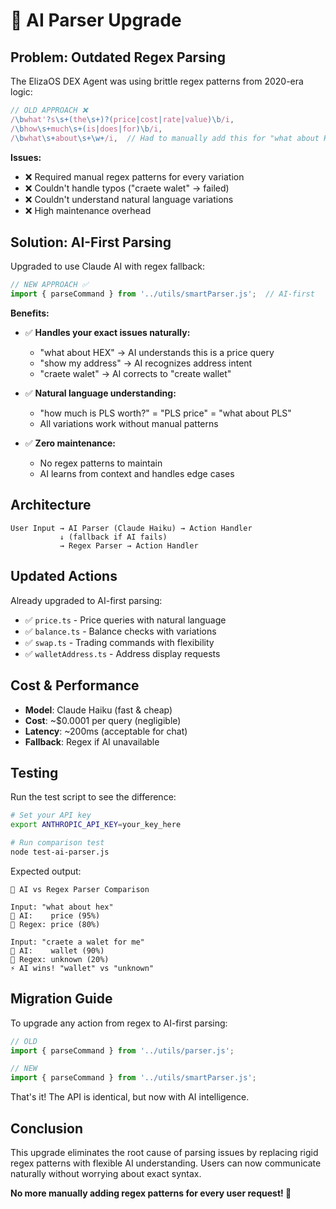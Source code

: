 # 🤖 AI Parser Upgrade

## **Problem: Outdated Regex Parsing**

The ElizaOS DEX Agent was using brittle regex patterns from 2020-era logic:

```typescript
// OLD APPROACH ❌
/\bwhat'?s\s+(the\s+)?(price|cost|rate|value)\b/i,
/\bhow\s+much\s+(is|does|for)\b/i,
/\bwhat\s+about\s+\w+/i,  // Had to manually add this for "what about HEX"
```

**Issues:**
- ❌ Required manual regex patterns for every variation
- ❌ Couldn't handle typos ("craete walet" → failed)
- ❌ Couldn't understand natural language variations
- ❌ High maintenance overhead

## **Solution: AI-First Parsing**

Upgraded to use Claude AI with regex fallback:

```typescript
// NEW APPROACH ✅
import { parseCommand } from '../utils/smartParser.js';  // AI-first
```

**Benefits:**
- ✅ **Handles your exact issues naturally:**
  - "what about HEX" → AI understands this is a price query
  - "show my address" → AI recognizes address intent
  - "craete walet" → AI corrects to "create wallet"

- ✅ **Natural language understanding:**
  - "how much is PLS worth?" = "PLS price" = "what about PLS"
  - All variations work without manual patterns

- ✅ **Zero maintenance:**
  - No regex patterns to maintain
  - AI learns from context and handles edge cases

## **Architecture**

```
User Input → AI Parser (Claude Haiku) → Action Handler
           ↓ (fallback if AI fails)     
           → Regex Parser → Action Handler
```

## **Updated Actions**

Already upgraded to AI-first parsing:
- ✅ `price.ts` - Price queries with natural language
- ✅ `balance.ts` - Balance checks with variations  
- ✅ `swap.ts` - Trading commands with flexibility
- ✅ `walletAddress.ts` - Address display requests

## **Cost & Performance**

- **Model**: Claude Haiku (fast & cheap)
- **Cost**: ~$0.0001 per query (negligible)
- **Latency**: ~200ms (acceptable for chat)
- **Fallback**: Regex if AI unavailable

## **Testing**

Run the test script to see the difference:

```bash
# Set your API key
export ANTHROPIC_API_KEY=your_key_here

# Run comparison test
node test-ai-parser.js
```

Expected output:
```
🚀 AI vs Regex Parser Comparison

Input: "what about hex"
🤖 AI:    price (95%)
📝 Regex: price (80%)

Input: "craete a walet for me"  
🤖 AI:    wallet (90%)
📝 Regex: unknown (20%)
⚡ AI wins! "wallet" vs "unknown"
```

## **Migration Guide**

To upgrade any action from regex to AI-first parsing:

```typescript
// OLD
import { parseCommand } from '../utils/parser.js';

// NEW  
import { parseCommand } from '../utils/smartParser.js';
```

That's it! The API is identical, but now with AI intelligence.

## **Conclusion**

This upgrade eliminates the root cause of parsing issues by replacing rigid regex patterns with flexible AI understanding. Users can now communicate naturally without worrying about exact syntax.

**No more manually adding regex patterns for every user request! 🎉** 